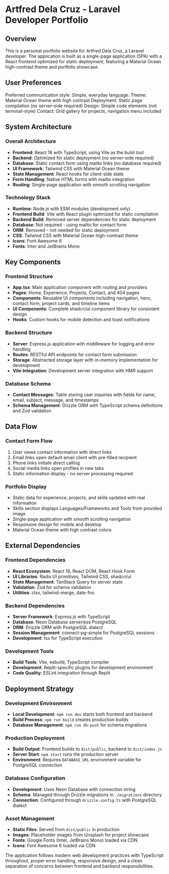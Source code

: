 # Artfred Dela Cruz - Laravel Developer Portfolio

## Overview

This is a personal portfolio website for Artfred Dela Cruz, a Laravel developer. The application is built as a single-page application (SPA) with a React frontend optimized for static deployment, featuring a Material Ocean high-contrast theme and portfolio showcase.

## User Preferences

Preferred communication style: Simple, everyday language.
Theme: Material Ocean theme with high contrast
Deployment: Static page compilation (no server-side required)
Design: Simple code elements (not terminal-style)
Contact: Grid gallery for projects, navigation menu included

## System Architecture

### Overall Architecture
- **Frontend**: React 18 with TypeScript, using Vite as the build tool
- **Backend**: Optimized for static deployment (no server-side required)
- **Database**: Static contact form using mailto links (no database required)
- **UI Framework**: Tailwind CSS with Material Ocean theme
- **State Management**: React hooks for client-side state
- **Form Handling**: Native HTML forms with mailto integration
- **Routing**: Single-page application with smooth scrolling navigation

### Technology Stack
- **Runtime**: Node.js with ESM modules (development only)
- **Frontend Build**: Vite with React plugin optimized for static compilation
- **Backend Build**: Removed server dependencies for static deployment
- **Database**: Not required - using mailto for contact form
- **ORM**: Removed - not needed for static deployment
- **CSS**: Tailwind CSS with Material Ocean high-contrast theme
- **Icons**: Font Awesome 6
- **Fonts**: Inter and JetBrains Mono

## Key Components

### Frontend Structure
- **App.tsx**: Main application component with routing and providers
- **Pages**: Home, Experience, Projects, Contact, and 404 pages
- **Components**: Reusable UI components including navigation, hero, contact form, project cards, and timeline items
- **UI Components**: Complete shadcn/ui component library for consistent design
- **Hooks**: Custom hooks for mobile detection and toast notifications

### Backend Structure
- **Server**: Express.js application with middleware for logging and error handling
- **Routes**: RESTful API endpoints for contact form submission
- **Storage**: Abstracted storage layer with in-memory implementation for development
- **Vite Integration**: Development server integration with HMR support

### Database Schema
- **Contact Messages**: Table storing user inquiries with fields for name, email, subject, message, and timestamps
- **Schema Management**: Drizzle ORM with TypeScript schema definitions and Zod validation

## Data Flow

### Contact Form Flow
1. User views contact information with direct links
2. Email links open default email client with pre-filled recipient
3. Phone links initiate direct calling
4. Social media links open profiles in new tabs
5. Static information display - no server processing required

### Portfolio Display
- Static data for experience, projects, and skills updated with real information
- Skills section displays Languages/Frameworks and Tools from provided image
- Single-page application with smooth scrolling navigation
- Responsive design for mobile and desktop
- Material Ocean theme with high contrast colors

## External Dependencies

### Frontend Dependencies
- **React Ecosystem**: React 18, React DOM, React Hook Form
- **UI Libraries**: Radix UI primitives, Tailwind CSS, shadcn/ui
- **State Management**: TanStack Query for server state
- **Validation**: Zod for schema validation
- **Utilities**: clsx, tailwind-merge, date-fns

### Backend Dependencies
- **Server Framework**: Express.js with TypeScript
- **Database**: Neon Database serverless PostgreSQL
- **ORM**: Drizzle ORM with PostgreSQL dialect
- **Session Management**: connect-pg-simple for PostgreSQL sessions
- **Development**: tsx for TypeScript execution

### Development Tools
- **Build Tools**: Vite, esbuild, TypeScript compiler
- **Development**: Replit-specific plugins for development environment
- **Code Quality**: ESLint integration through Replit

## Deployment Strategy

### Development Environment
- **Local Development**: `npm run dev` starts both frontend and backend
- **Build Process**: `npm run build` creates production builds
- **Database Management**: `npm run db:push` for schema migrations

### Production Deployment
- **Build Output**: Frontend builds to `dist/public`, backend to `dist/index.js`
- **Server Start**: `npm start` runs the production server
- **Environment**: Requires `DATABASE_URL` environment variable for PostgreSQL connection

### Database Configuration
- **Development**: Uses Neon Database with connection string
- **Schema**: Managed through Drizzle migrations in `./migrations` directory
- **Connection**: Configured through `drizzle.config.ts` with PostgreSQL dialect

### Asset Management
- **Static Files**: Served from `dist/public` in production
- **Images**: Placeholder images from Unsplash for project showcase
- **Fonts**: Google Fonts (Inter, JetBrains Mono) loaded via CDN
- **Icons**: Font Awesome 6 loaded via CDN

The application follows modern web development practices with TypeScript throughout, proper error handling, responsive design, and a clean separation of concerns between frontend and backend responsibilities.